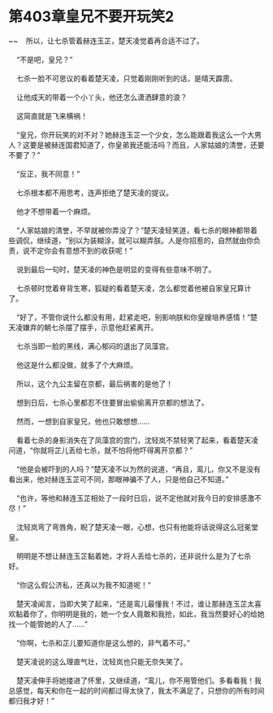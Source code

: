 # 第403章皇兄不要开玩笑2
~~&nbsp;&nbsp;&nbsp;&nbsp;所以，让七杀管着赫连玉芷，楚天凌觉着再合适不过了。<br><br>&nbsp;&nbsp;&nbsp;&nbsp;“不是吧，皇兄？”<br><br>&nbsp;&nbsp;&nbsp;&nbsp;七杀一脸不可思议的看着楚天凌，只觉着刚刚听到的话，是晴天霹雳。<br><br>&nbsp;&nbsp;&nbsp;&nbsp;让他成天的带着一个小丫头，他还怎么潇洒肆意的浪？<br><br>&nbsp;&nbsp;&nbsp;&nbsp;这简直就是飞来横祸！<br><br>&nbsp;&nbsp;&nbsp;&nbsp;“皇兄，你开玩笑的对不对？她赫连玉芷一个少女，怎么能跟着我这么一个大男人？这要是被赫连国君知道了，你皇弟我还能活吗？而且，人家姑娘的清誉，还要不要了？”<br><br>&nbsp;&nbsp;&nbsp;&nbsp;“反正，我不同意！”<br><br>&nbsp;&nbsp;&nbsp;&nbsp;七杀根本都不用思考，连声拒绝了楚天凌的提议。<br><br>&nbsp;&nbsp;&nbsp;&nbsp;他才不想带着一个麻烦。<br><br>&nbsp;&nbsp;&nbsp;&nbsp;“人家姑娘的清誉，不早就被你弄没了？”楚天凌轻笑道，看七杀的眼神都带着些调侃，继续道，“别以为装糊涂，就可以糊弄朕。人是你招惹的，自然就由你负责，说不定你会有意想不到的收获呢！”<br><br>&nbsp;&nbsp;&nbsp;&nbsp;说到最后一句时，楚天凌的神色是明显的变得有些意味不明了。<br><br>&nbsp;&nbsp;&nbsp;&nbsp;七杀顿时觉着脊背生寒，狐疑的看着楚天凌，怎么都觉着他被自家皇兄算计了。<br><br>&nbsp;&nbsp;&nbsp;&nbsp;“好了，不管你说什么都没有用，赶紧走吧，别影响朕和你皇嫂培养感情！”楚天凌嫌弃的朝七杀摆了摆手，示意他赶紧离开。<br><br>&nbsp;&nbsp;&nbsp;&nbsp;七杀当即一脸的黑线，满心郁闷的退出了凤藻宫。<br><br>&nbsp;&nbsp;&nbsp;&nbsp;他这是什么都没做，就多了个大麻烦。<br><br>&nbsp;&nbsp;&nbsp;&nbsp;所以，这个九公主留在京都，最后祸害的是他了！<br><br>&nbsp;&nbsp;&nbsp;&nbsp;想到日后，七杀心里都忍不住要冒出偷偷离开京都的想法了。<br><br>&nbsp;&nbsp;&nbsp;&nbsp;然而，一想到自家皇兄，他也只敢想想……<br><br>&nbsp;&nbsp;&nbsp;&nbsp;看着七杀的身影消失在了凤藻宫的宫门，沈轻岚不禁轻笑了起来，看着楚天凌问道，“你就将芷儿丢给七杀，就不怕将他吓得离开京都？”<br><br>&nbsp;&nbsp;&nbsp;&nbsp;“他是会被吓到的人吗？”楚天凌不以为然的说道，“再且，鸾儿，你又不是没有看出来，他对赫连玉芷可不同，那眼神骗不了人，只是他自己不知道。”<br><br>&nbsp;&nbsp;&nbsp;&nbsp;“也许，等他和赫连玉芷相处了一段时日后，说不定他就对我今日的安排感激不尽！”<br><br>&nbsp;&nbsp;&nbsp;&nbsp;沈轻岚弯了弯唇角，睨了楚天凌一眼，心想，也只有他能将话说得这么冠冕堂皇。<br><br>&nbsp;&nbsp;&nbsp;&nbsp;明明是不想让赫连玉芷黏着她，才将人丢给七杀的，还非说什么是为了七杀好。<br><br>&nbsp;&nbsp;&nbsp;&nbsp;“你这么假公济私，还真以为我不知道呢！”<br><br>&nbsp;&nbsp;&nbsp;&nbsp;楚天凌闻言，当即大笑了起来，“还是鸾儿最懂我！不过，谁让那赫连玉芷太喜欢黏着你了，你明明是我的，她一个女人竟敢和我抢，如此，我当然要好心的给她找一个能管她的人了……”<br><br>&nbsp;&nbsp;&nbsp;&nbsp;“你啊，七杀和芷儿要知道你是这么想的，非气着不可。”<br><br>&nbsp;&nbsp;&nbsp;&nbsp;楚天凌说的这么理直气壮，沈轻岚也只能无奈失笑了。<br><br>&nbsp;&nbsp;&nbsp;&nbsp;楚天凌伸手将她搂进了怀里，又继续道，“鸾儿，你不用管他们。多看看我！我总感觉，每天和你在一起的时间都过得太快了，我太不满足了，只想你的所有时间都归我才好！”<br><br>
                    

<script>_fwqdsqadxfw()</script>
<div><script>_dfwf1dw();</script></div>
<div><script>_dfwf1agdw();</script></div>
                